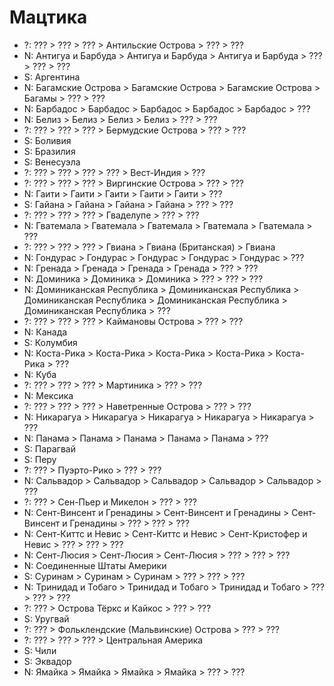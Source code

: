 # Мацтика

*   ?:  ???                 >   ???                 >   ???                 >   Антильские Острова  >   ???         >   ???
*   N:  Антигуа и Барбуда   >   Антигуа и Барбуда   >   Антигуа и Барбуда   >   ???                 >   ???         >   ???
*   S:  Аргентина
*   N:  Багамские Острова   >   Багамские Острова   >   Багамские Острова   >   Багамы              >   ???         >   ???
*   N:  Барбадос            >   Барбадос            >   Барбадос            >   Барбадос            >   Барбадос    >   ???
*   N:  Белиз               >   Белиз               >   Белиз               >   Белиз               >   ???         >   ???
*   ?:  ???                 >   ???                 >   ???                 >   Бермудские Острова  >   ???         >   ???
*   S:  Боливия
*   S:  Бразилия
*   S:  Венесуэла
*   ?:  ???                 >   ???                 >   ???                 >   ???                 >   Вест-Индия  >   ???
*   ?:  ???                 >   ???                 >   ???                 >   Виргинские Острова  >   ???         >   ???
*   N:  Гаити               >   Гаити               >   Гаити               >   Гаити               >   Гаити       >   ???
*   S:  Гайана              >   Гайана              >   Гайана              >   Гайана              >   ???         >   ???
*   ?:  ???                 >   ???                 >   ???                 >   Гваделупе           >   ???         >   ???
*   N:  Гватемала           >   Гватемала           >   Гватемала           >   Гватемала           >   Гватемала   >   ???
*   ?:  ???                 >   ???                 >   ???                 >   Гвиана              >   Гвиана (Британская) >   Гвиана
*   N:  Гондурас            >   Гондурас            >   Гондурас            >   Гондурас            >   Гондурас    >   ???
*   N:  Гренада             >   Гренада             >   Гренада             >   Гренада             >   ???         >   ???
*   N:  Доминика            >   Доминика            >   Доминика            >   ???                 >   ???         >   ???
*   N:  Доминиканская Республика    >   Доминиканская Республика    >   Доминиканская Республика    >   Доминиканская Республика    >   Доминиканская Республика    >   ???
*   ?:  ???                 >   ???                 >   ???                 >   Каймановы Острова   >   ???         >   ???
*   N:  Канада
*   S:  Колумбия
*   N:  Коста-Рика          >   Коста-Рика          >   Коста-Рика          >   Коста-Рика          >   Коста-Рика  >   ???
*   N:  Куба
*   ?:  ???                 >   ???                 >   ???                 >   Мартиника           >   ???         >   ???
*   N:  Мексика
*   ?:  ???                 >   ???                 >   ???                 >   Наветренные Острова >   ???         >   ???
*   N:  Никарагуа           >   Никарагуа           >   Никарагуа           >   Никарагуа           >   Никарагуа   >   ???
*   N:  Панама              >   Панама              >   Панама              >   Панама              >   Панама      >   ???
*   S:  Парагвай
*   S:  Перу
*   ?:  ???                 >   Пуэрто-Рико         >   ???         >   ???
*   N:  Сальвадор           >   Сальвадор           >   Сальвадор           >   Сальвадор           >   Сальвадор   >   ???
*   ?:  ???                 >   Сен-Пьер и Микелон  >   ???         >   ???
*   N:  Сент-Винсент и Гренадины    >   Сент-Винсент и Гренадины    >   Сент-Винсент и Гренадины    >   ??? >   ??? >   ???
*   N:  Сент-Киттс и Невис  >   Сент-Киттс и Невис  >   Сент-Кристофер и Невис  >   ???             >   ???         >   ???
*   N:  Сент-Люсия          >   Сент-Люсия          >   Сент-Люсия          >   ???                 >   ???         >   ???
*   N:  Соединенные Штаты Америки
*   S:  Суринам             >   Суринам             >   Суринам             >   ???                 >   ???         >   ???
*   N:  Тринидад и Тобаго   >   Тринидад и Тобаго   >   Тринидад и Тобаго   >   ???                 >   ???         >   ???
*   ?:  ???                 >   Острова Тёркс и Кайкос  >   ???     >   ???
*   S:  Уругвай
*   ?:  ???                 >   Фольклендские (Мальвинские) Острова >   ??? >   ???
*   ?:  ???                 >   ???                 >   ???         >   Центральная Америка
*   S:  Чили
*   S:  Эквадор
*   N:  Ямайка              >   Ямайка              >   Ямайка              >   Ямайка              >   ???         >   ???

